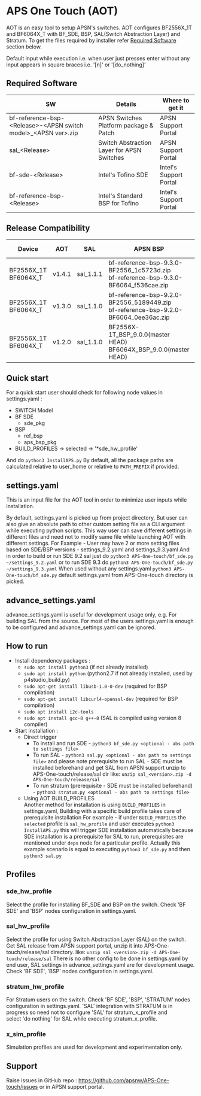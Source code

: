 # APS One Touch (AOT)

AOT is an easy tool to setup APSN's switches. AOT configures BF2556X_1T and BF6064X_T with BF_SDE, BSP, SAL(Switch Abstraction Layer) and Stratum.
To get the files required by installer refer [Required Software](#required-software) section below.

Default input while execution i.e. when user just presses enter without any input appears in square braces i.e. '[n]' or '[do_nothing]'

## Required Software
|SW|Details|Where to get it|
|---|---|---|
|bf-reference-bsp-&lt;Release>-&lt;APSN switch model>_&lt;APSN ver>.zip|APSN Switches Platform package & Patch|APSN Support Portal|
|sal_&lt;Release>|Switch Abstraction Layer for APSN Switches|APSN Support Portal|
|bf-sde-&lt;Release>|Intel's Tofino SDE|Intel's Support Portal|
|bf-reference-bsp-&lt;Release>|Intel's Standard BSP for Tofino|Intel's Support Portal|
 
## Release Compatibility 
|Device|AOT|SAL|APSN BSP|SDE|OS (Recommended)|Kernel|
|---|---|---|---|---|---|---|
|BF2556X_1T<br>BF6064X_T|v1.4.1|sal_1.1.1|bf-reference-bsp-9.3.0-BF2556_1c5723d.zip<br>bf-reference-bsp-9.3.0-BF6064_f536cae.zip|BF_SDE_9.3.0|Ubuntu Server 18.04.4 LTS|5.4.x
|BF2556X_1T<br>BF6064X_T|v1.3.0|sal_1.1.0|bf-reference-bsp-9.2.0-BF2556_5189449.zip<br>bf-reference-bsp-9.2.0-BF6064_0ee36ac.zip|BF_SDE_9.2.0|Ubuntu Server 18.04.4 LTS|4.15.x
|BF2556X_1T<br>BF6064X_T|v1.2.0|sal_1.1.0|BF2556X-1T_BSP_9.0.0(master HEAD)<br>BF6064X_BSP_9.0.0(master HEAD)|BF_SDE_9.1<br>BF_SDE_9.2|Ubuntu Server 18.04.4 LTS|4.15.x

## Quick start
For a quick start user should check for following node values in settings.yaml :
- SWITCH Model
- BF SDE
  - sde_pkg 
- BSP 
  - ref_bsp
  - aps_bsp_pkg 
- BUILD_PROFILES -> selected -> '*sde_hw_profile'

And do `python3 InstallAPS.py`
By default, all the package paths are calculated relative to user_home or relative to `PATH_PREFIX` if provided.

## settings.yaml
This is an input file for the AOT tool in order to minimize user inputs while installation.

By default, settings.yaml is picked up from project directory, But user can also give an absolute path to other custom setting file as a CLI argument while executing python scripts. 
This way user can save different settings in different files and need not to modify same file while launching AOT with different settings.
For Example - User may have 2 or more setting files based on SDE/BSP versions - settings_9.2.yaml and settings_9.3.yaml
And in order to build or run SDE 9.2 sal just do `python3 APS-One-touch/bf_sde.py ~/settings_9.2.yaml`
or to run SDE 9.3 do `python3 APS-One-touch/bf_sde.py ~/settings_9.3.yaml`
When used without any settings.yaml `python3 APS-One-touch/bf_sde.py` default settings.yaml from APS-One-touch directory is picked.

## advance_settings.yaml
advance_settings.yaml is useful for development usage only, e.g. For building SAL from the source.
For most of the users settings.yaml is enough to be configured and advance_settings.yaml can be ignored.

## How to run

- Install dependency packages :
  - `sudo apt install python3` (if not already installed)
  - `sudo apt install python` (python2.7 if not already installed, used by p4studio_build.py)
  - `sudo apt-get install libusb-1.0-0-dev` (required for BSP compilation)
  - `sudo apt-get install libcurl4-openssl-dev` (required for BSP compilation)
  - `sudo apt install i2c-tools`
  - `sudo apt install gcc-8 g++-8` (SAL is compiled using version 8 compiler)
- Start installation :
  - Direct trigger
    - To install and run SDE - `python3 bf_sde.py <optional - abs path to settings file>`
    - To run SAL - `python3 sal.py <optional - abs path to settings file>`
      and please note prerequisite to run SAL - SDE must be installed beforehand and 
      get SAL from APSN support unzip to APS-One-touch/release/sal dir 
      like: `unzip sal_<version>.zip -d APS-One-touch/release/sal`
    - To run stratum (prerequisite - SDE must be installed beforehand) - `python3 stratum.py <optional - abs path to settings file>`
  - Using AOT BUILD_PROFILES  
  Another method for installation is using `BUILD_PROFILES` in settings.yaml, 
    Building with a specific build profile takes care of prerequisite installation
    For example - if under `BUILD_PROFILES` the `selected` profile is `sal_hw_profile` and user executes `python3 InstallAPS.py` 
    this will trigger SDE installation automatically because SDE installation is a prerequisite for SAL to run, 
    prerequisites are mentioned under `deps` node for a particular profile. Actually this example scenario is equal to executing 
    `python3 bf_sde.py` and then `python3 sal.py`    

## Profiles

### sde_hw_profile
   Select the profile for installing BF_SDE and BSP on the switch. 
   Check 'BF SDE' and 'BSP' nodes configuration in settings.yaml.
   
### sal_hw_profile
   Select the profile for using Switch Abstraction Layer (SAL) on the switch.
   Get SAL release from APSN support portal, unzip it into APS-One-touch/release/sal directory. like: `unzip sal_<version>.zip -d APS-One-touch/release/sal`
   There is no other config to be done in settings.yaml by end user, SAL settings in advance_settings.yaml are for development usage.
   Check 'BF SDE', 'BSP' nodes configuration in settings.yaml.
   
### stratum_hw_profile
   For Stratum users on the switch.
   Check 'BF SDE', 'BSP', 'STRATUM' nodes configuration in settings.yaml.
   'SAL' integration with STRATUM is in progress so need not to configure 'SAL' for stratum_x_profile and  
   select 'do nothing' for SAL while executing stratum_x_profile. 
   
### x_sim_profile 
   Simulation profiles are used for development and experimentation only.

## Support
Raise issues in GitHub repo : <https://github.com/apsnw/APS-One-touch/issues> or in APSN support portal.
